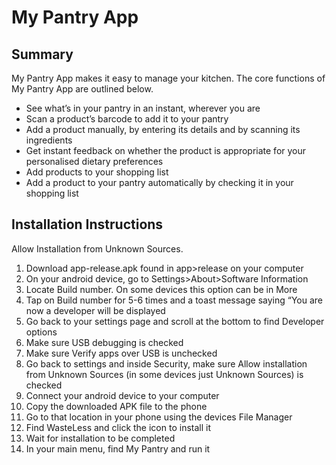 # My Pantry App
## Summary
My Pantry App makes it easy to manage your kitchen. The core functions of My Pantry App are outlined below.
-   See what’s in your pantry in an instant, wherever you are
-   Scan a product’s barcode to add it to your pantry
-   Add a product manually, by entering its details and by scanning its ingredients
-   Get instant feedback on whether the product is appropriate for your personalised dietary preferences
-   Add products to your shopping list
-   Add a product to your pantry automatically by checking it in your shopping list

## Installation Instructions

Allow Installation from Unknown Sources.
1. Download app-release.apk found in app>release on your computer
2. On your android device, go to Settings>About>Software Information
3. Locate Build number. On some devices this option can be in More
4. Tap on Build number for 5-6 times and a toast message saying “You are now a developer will be displayed
5. Go back to your settings page and scroll at the bottom to find Developer options
6. Make sure USB debugging is checked
7. Make sure Verify apps over USB is unchecked
8. Go back to settings and inside Security, make sure Allow installation from Unknown Sources (in some devices just Unknown Sources) is checked
9. Connect your android device to your computer
10. Copy the downloaded APK file to the phone
11. Go to that location in your phone using the devices File Manager
12. Find WasteLess and click the icon to install it
13. Wait for installation to be completed
14. In your main menu, find My Pantry and run it